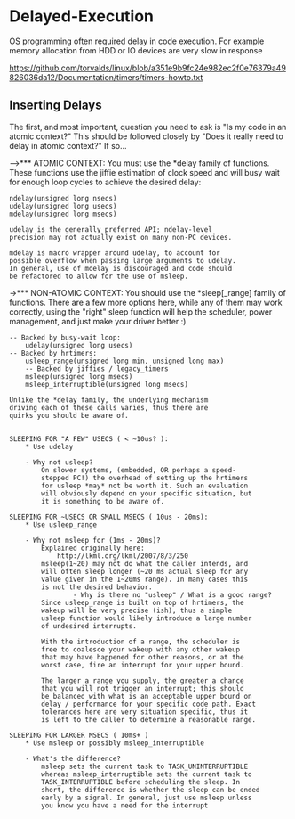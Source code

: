 # Delayed-Execution
OS programming often required delay in code execution. For example memory allocation from HDD or IO devices are very slow in response

https://github.com/torvalds/linux/blob/a351e9b9fc24e982ec2f0e76379a49826036da12/Documentation/timers/timers-howto.txt

Inserting Delays
----------------

The first, and most important, question you need to ask is "Is my
code in an atomic context?"  This should be followed closely by "Does
it really need to delay in atomic context?" If so...

-->***
ATOMIC CONTEXT:
    You must use the *delay family of functions. These
    functions use the jiffie estimation of clock speed
    and will busy wait for enough loop cycles to achieve
    the desired delay:

    ndelay(unsigned long nsecs)
    udelay(unsigned long usecs)
    mdelay(unsigned long msecs)

    udelay is the generally preferred API; ndelay-level
    precision may not actually exist on many non-PC devices.

    mdelay is macro wrapper around udelay, to account for
    possible overflow when passing large arguments to udelay.
    In general, use of mdelay is discouraged and code should
    be refactored to allow for the use of msleep.

->***
NON-ATOMIC CONTEXT:
    You should use the *sleep[_range] family of functions.
    There are a few more options here, while any of them may
    work correctly, using the "right" sleep function will
    help the scheduler, power management, and just make your
    driver better :)

    -- Backed by busy-wait loop:
        udelay(unsigned long usecs)
    -- Backed by hrtimers:
        usleep_range(unsigned long min, unsigned long max)
        -- Backed by jiffies / legacy_timers
        msleep(unsigned long msecs)
        msleep_interruptible(unsigned long msecs)

    Unlike the *delay family, the underlying mechanism
    driving each of these calls varies, thus there are
    quirks you should be aware of.


    SLEEPING FOR "A FEW" USECS ( < ~10us? ):
        * Use udelay

        - Why not usleep?
            On slower systems, (embedded, OR perhaps a speed-
            stepped PC!) the overhead of setting up the hrtimers
            for usleep *may* not be worth it. Such an evaluation
            will obviously depend on your specific situation, but
            it is something to be aware of.

    SLEEPING FOR ~USECS OR SMALL MSECS ( 10us - 20ms):
        * Use usleep_range

        - Why not msleep for (1ms - 20ms)?
            Explained originally here:
                http://lkml.org/lkml/2007/8/3/250
            msleep(1~20) may not do what the caller intends, and
            will often sleep longer (~20 ms actual sleep for any
            value given in the 1~20ms range). In many cases this
            is not the desired behavior.
                    - Why is there no "usleep" / What is a good range?
            Since usleep_range is built on top of hrtimers, the
            wakeup will be very precise (ish), thus a simple
            usleep function would likely introduce a large number
            of undesired interrupts.

            With the introduction of a range, the scheduler is
            free to coalesce your wakeup with any other wakeup
            that may have happened for other reasons, or at the
            worst case, fire an interrupt for your upper bound.

            The larger a range you supply, the greater a chance
            that you will not trigger an interrupt; this should
            be balanced with what is an acceptable upper bound on
            delay / performance for your specific code path. Exact
            tolerances here are very situation specific, thus it
            is left to the caller to determine a reasonable range.

    SLEEPING FOR LARGER MSECS ( 10ms+ )
        * Use msleep or possibly msleep_interruptible

        - What's the difference?
            msleep sets the current task to TASK_UNINTERRUPTIBLE
            whereas msleep_interruptible sets the current task to
            TASK_INTERRUPTIBLE before scheduling the sleep. In
            short, the difference is whether the sleep can be ended
            early by a signal. In general, just use msleep unless
            you know you have a need for the interrupt
  
